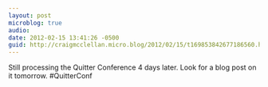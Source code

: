 ```yaml
---
layout: post
microblog: true
audio: 
date: 2012-02-15 13:41:26 -0500
guid: http://craigmcclellan.micro.blog/2012/02/15/t169853842677186560.html
---
```

Still processing the Quitter Conference 4 days later. Look for a blog post on it tomorrow. #QuitterConf
